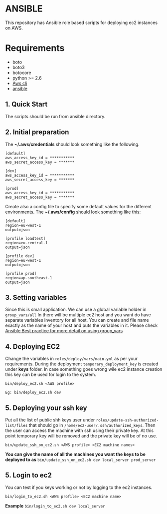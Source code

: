 # ANSIBLE
This repository has Ansible role based scripts for deploying ec2 instances on AWS.

# Requirements
- boto
- boto3
- botocore
- python >= 2.6
- [Aws cli](https://docs.aws.amazon.com/cli/latest/userguide/cli-chap-install.html)
- [ansible](https://docs.ansible.com/ansible/latest/installation_guide/intro_installation.html)

## 1. Quick Start
The scripts should be run from ansible directory.

## 2. Initial preparation

The **~/.aws/credentials** should look something like the following.

    [default]
    aws_access_key_id = ***********
    aws_secret_access_key = *******
    
    [dev]
    aws_access_key_id = ***********
    aws_secret_access_key = *******
    
    [prod]
    aws_access_key_id = ***********
    aws_secret_access_key = *******

Create also a config file to specify some default values for the different environments.
The **~/.aws/config** should look something like this:

    [default]
    region=eu-west-1
    output=json
    
    [profile loadtest]
    region=eu-central-1
    output=json
    
    [profile dev]
    region=eu-west-1
    output=json
    
    [profile prod]
    region=ap-southeast-1
    output=json
    
## 3. Setting variables
Since this is small application. We can use a global variable holder in ```group_vars/all```
In there will be multiple ec2 host and you want do have separate variables inventory for all host.
You can create and file name exactly as the name of your host and puts the variables in it.
Please check [Ansible Best practice for more detail on using group_vars](https://docs.ansible.com/ansible/latest/user_guide/playbooks_best_practices.html)

    
## 4. Deploying EC2
Change the variables in `roles/deploy/vars/main.yml` as per your requirements. During the deployment
```temporary_deployment_key``` is created under __keys__ folder. In case something goes wrong wile ec2 instance creation 
this key can be used for login to the system.

    bin/deploy_ec2.sh <AWS profile>
    
    Eg: bin/deploy_ec2.sh dev

## 5. Deploying your ssh key
Put all the list of public shh keys user under ````roles/update-ssh-authorized-list/files```` that should go in 
```/home/ec2-user/.ssh/authorized_keys```. Then the user can access the machine with ssh using their private key. 
At this point temporary key will be removed and the private key will be of no use.
    
    bin/update_ssh_on_ec2.sh <AWS profile> <EC2 machine names>
    
__You can give the name of all the machines you want the keys to be deployed to as__ ````bin/update_ssh_on_ec2.sh dev local_server prod_server````    


## 5. Login to ec2
You can test if you keys working or not by logging to the ec2 instances.

    bin/login_to_ec2.sh <AWS profile> <EC2 machine name>
    
__Example__ ``bin/login_to_ec2.sh dev local_server``
